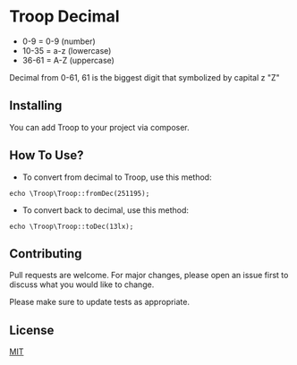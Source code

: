 # Troop Decimal

* 0-9 = 0-9 (number)
* 10-35 = a-z (lowercase)
* 36-61 = A-Z (uppercase)

Decimal from 0-61, 61 is the biggest digit that symbolized by capital z "Z"

## Installing

You can add Troop to your project via composer.


## How To Use?

* To convert from decimal to Troop, use this method:

```
echo \Troop\Troop::fromDec(251195);
```

* To convert back to decimal, use this method:
```
echo \Troop\Troop::toDec(13lx);
```


## Contributing
Pull requests are welcome. For major changes, please open an issue first to discuss what you would like to change.

Please make sure to update tests as appropriate.

## License
[MIT](https://choosealicense.com/licenses/mit/)
